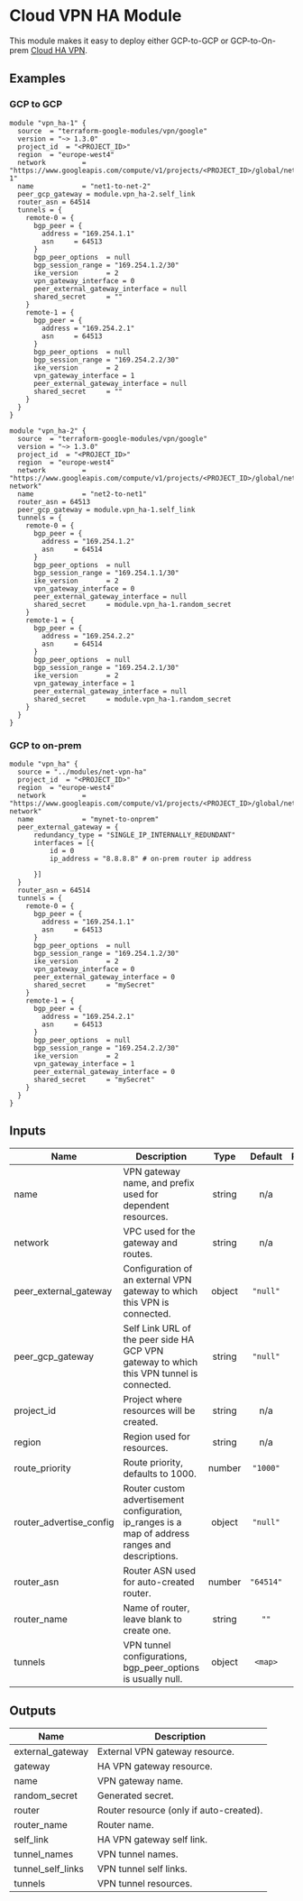 # Cloud VPN HA Module
This module makes it easy to deploy either GCP-to-GCP or GCP-to-On-prem [Cloud HA VPN](https://cloud.google.com/vpn/docs/concepts/overview#ha-vpn).

## Examples

### GCP to GCP
```hcl
module "vpn_ha-1" {
  source  = "terraform-google-modules/vpn/google"
  version = "~> 1.3.0"
  project_id  = "<PROJECT_ID>"
  region  = "europe-west4"
  network         = "https://www.googleapis.com/compute/v1/projects/<PROJECT_ID>/global/networks/network-1"
  name            = "net1-to-net-2"
  peer_gcp_gateway = module.vpn_ha-2.self_link
  router_asn = 64514
  tunnels = {
    remote-0 = {
      bgp_peer = {
        address = "169.254.1.1"
        asn     = 64513
      }
      bgp_peer_options  = null
      bgp_session_range = "169.254.1.2/30"
      ike_version       = 2
      vpn_gateway_interface = 0
      peer_external_gateway_interface = null
      shared_secret     = ""
    }
    remote-1 = {
      bgp_peer = {
        address = "169.254.2.1"
        asn     = 64513
      }
      bgp_peer_options  = null
      bgp_session_range = "169.254.2.2/30"
      ike_version       = 2
      vpn_gateway_interface = 1
      peer_external_gateway_interface = null
      shared_secret     = ""
    }
  }
}

module "vpn_ha-2" {
  source  = "terraform-google-modules/vpn/google"
  version = "~> 1.3.0"
  project_id  = "<PROJECT_ID>"
  region  = "europe-west4"
  network         = "https://www.googleapis.com/compute/v1/projects/<PROJECT_ID>/global/networks/local-network"
  name            = "net2-to-net1"
  router_asn = 64513
  peer_gcp_gateway = module.vpn_ha-1.self_link
  tunnels = {
    remote-0 = {
      bgp_peer = {
        address = "169.254.1.2"
        asn     = 64514
      }
      bgp_peer_options  = null
      bgp_session_range = "169.254.1.1/30"
      ike_version       = 2
      vpn_gateway_interface = 0
      peer_external_gateway_interface = null
      shared_secret     = module.vpn_ha-1.random_secret
    }
    remote-1 = {
      bgp_peer = {
        address = "169.254.2.2"
        asn     = 64514
      }
      bgp_peer_options  = null
      bgp_session_range = "169.254.2.1/30"
      ike_version       = 2
      vpn_gateway_interface = 1
      peer_external_gateway_interface = null
      shared_secret     = module.vpn_ha-1.random_secret
    }
  }
}
```
### GCP to on-prem

```hcl
module "vpn_ha" {
  source = "../modules/net-vpn-ha"
  project_id  = "<PROJECT_ID>"
  region  = "europe-west4"
  network         = "https://www.googleapis.com/compute/v1/projects/<PROJECT_ID>/global/networks/my-network"
  name            = "mynet-to-onprem"
  peer_external_gateway = {
      redundancy_type = "SINGLE_IP_INTERNALLY_REDUNDANT"
      interfaces = [{
          id = 0
          ip_address = "8.8.8.8" # on-prem router ip address

      }]
  }
  router_asn = 64514
  tunnels = {
    remote-0 = {
      bgp_peer = {
        address = "169.254.1.1"
        asn     = 64513
      }
      bgp_peer_options  = null
      bgp_session_range = "169.254.1.2/30"
      ike_version       = 2
      vpn_gateway_interface = 0
      peer_external_gateway_interface = 0
      shared_secret     = "mySecret"
    }
    remote-1 = {
      bgp_peer = {
        address = "169.254.2.1"
        asn     = 64513
      }
      bgp_peer_options  = null
      bgp_session_range = "169.254.2.2/30"
      ike_version       = 2
      vpn_gateway_interface = 1
      peer_external_gateway_interface = 0
      shared_secret     = "mySecret"
    }
  }
}
```

<!-- BEGINNING OF PRE-COMMIT-TERRAFORM DOCS HOOK -->
## Inputs

| Name                      | Description                                                                                       |  Type  |  Default  | Required |
| ------------------------- | ------------------------------------------------------------------------------------------------- | :----: | :-------: | :------: |
| name                      | VPN gateway name, and prefix used for dependent resources.                                        | string |    n/a    |   yes    |
| network                   | VPC used for the gateway and routes.                                                              | string |    n/a    |   yes    |
| peer\_external\_gateway   | Configuration of an external VPN gateway to which this VPN is connected.                          | object | `"null"`  |    no    |
| peer\_gcp\_gateway        | Self Link URL of the peer side HA GCP VPN gateway to which this VPN tunnel is connected.          | string | `"null"`  |    no    |
| project\_id               | Project where resources will be created.                                                          | string |    n/a    |   yes    |
| region                    | Region used for resources.                                                                        | string |    n/a    |   yes    |
| route\_priority           | Route priority, defaults to 1000.                                                                 | number | `"1000"`  |    no    |
| router\_advertise\_config | Router custom advertisement configuration, ip_ranges is a map of address ranges and descriptions. | object | `"null"`  |    no    |
| router\_asn               | Router ASN used for auto-created router.                                                          | number | `"64514"` |    no    |
| router\_name              | Name of router, leave blank to create one.                                                        | string |   `""`    |    no    |
| tunnels                   | VPN tunnel configurations, bgp_peer_options is usually null.                                      | object |  `<map>`  |    no    |

## Outputs

| Name                | Description                             |
| ------------------- | --------------------------------------- |
| external\_gateway   | External VPN gateway resource.          |
| gateway             | HA VPN gateway resource.                |
| name                | VPN gateway name.                       |
| random\_secret      | Generated secret.                       |
| router              | Router resource (only if auto-created). |
| router\_name        | Router name.                            |
| self\_link          | HA VPN gateway self link.               |
| tunnel\_names       | VPN tunnel names.                       |
| tunnel\_self\_links | VPN tunnel self links.                  |
| tunnels             | VPN tunnel resources.                   |

<!-- END OF PRE-COMMIT-TERRAFORM DOCS HOOK -->
